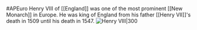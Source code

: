#APEuro 
Henry VIII of [[England]] was one of the most prominent [[New Monarch]] in Europe. He was king of England from his father [[Henry VII]]'s death in 1509 until his death in 1547.
![Henry VIII|300](https://upload.wikimedia.org/wikipedia/commons/thumb/f/f9/After_Hans_Holbein_the_Younger_-_Portrait_of_Henry_VIII_-_Google_Art_Project.jpg/220px-After_Hans_Holbein_the_Younger_-_Portrait_of_Henry_VIII_-_Google_Art_Project.jpg)